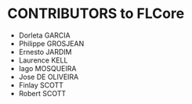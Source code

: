 # CONTRIBUTORS to FLCore

- Dorleta GARCIA
- Philippe GROSJEAN
- Ernesto JARDIM
- Laurence KELL
- Iago MOSQUEIRA
- Jose DE OLIVEIRA
- Finlay SCOTT
- Robert SCOTT

